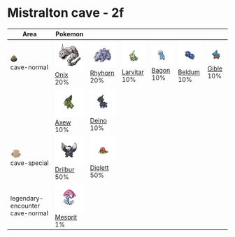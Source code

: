 # Mistralton cave - 2f

| Area                                                                    | Pokemon                                                                     | &nbsp;                                                                      | &nbsp;                                                                        | &nbsp;                                                                  | &nbsp;                                                                    | &nbsp;                                                                  |
| ----------------------------------------------------------------------- | --------------------------------------------------------------------------- | --------------------------------------------------------------------------- | ----------------------------------------------------------------------------- | ----------------------------------------------------------------------- | ------------------------------------------------------------------------- | ----------------------------------------------------------------------- |
| ![cave-normal](../../img/items/cave-normal.png)<br/>cave-normal<br/>    | ![onix](../../img/pokemon/095.png) <br/>[Onix](/pokemon/095) <br/>20%       | ![rhyhorn](../../img/pokemon/111.png) <br/>[Rhyhorn](/pokemon/111) <br/>20% | ![larvitar](../../img/pokemon/246.png) <br/>[Larvitar](/pokemon/246) <br/>10% | ![bagon](../../img/pokemon/371.png) <br/>[Bagon](/pokemon/371) <br/>10% | ![beldum](../../img/pokemon/374.png) <br/>[Beldum](/pokemon/374) <br/>10% | ![gible](../../img/pokemon/443.png) <br/>[Gible](/pokemon/443) <br/>10% |
|                                                                         | ![axew](../../img/pokemon/610.png) <br/>[Axew](/pokemon/610) <br/>10%       | ![deino](../../img/pokemon/633.png) <br/>[Deino](/pokemon/633) <br/>10%     |
| ![cave-special](../../img/items/cave-special.png)<br/>cave-special<br/> | ![drilbur](../../img/pokemon/529.png) <br/>[Drilbur](/pokemon/529) <br/>50% | ![diglett](../../img/pokemon/050.png) <br/>[Diglett](/pokemon/050) <br/>50% |
| legendary-encounter cave-normal<br/>                                    | ![mesprit](../../img/pokemon/481.png) <br/>[Mesprit](/pokemon/481) <br/>1%  |